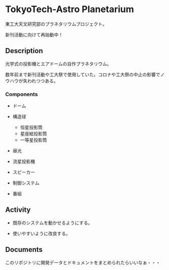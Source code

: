# TokyoTech-Astro Planetarium

東工大天文研究部のプラネタリウムプロジェクト。

新刊活動に向けて再始動中！

## Description

光学式の投影機とエアドームの自作プラネタリウム。

数年前まで新刊活動や工大祭で使用していた。コロナや工大祭の中止の影響でノウハウが失われつつある。

### Components

- ドーム

- 構造球
  - 恒星投影筒
  - 星座絵投影筒
  - 一等星投影筒

- 昼光
 
- 流星投影機

- スピーカー

- 制御システム

- 番組

## Activity

- 既存のシステムを動かせるようにする。

- 使いやすいように改良する。

## Documents

このリポジトリに開発データとドキュメントをまとめられたらいいなぁ・・・
